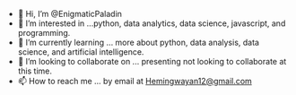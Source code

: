 - 👋 Hi, I’m @EnigmaticPaladin
- 👀 I’m interested in ...python, data analytics, data science, javascript, and programming.
- 🌱 I’m currently learning ... more about python, data analysis, data science, and artificial intelligence.
- 💞️ I’m looking to collaborate on ... presenting not looking to collaborate at this time.
- 📫 How to reach me ... by email at Hemingwayan12@gmail.com

<!---
EnigmaticPaladin/EnigmaticPaladin is a ✨ special ✨ repository because its `README.md` (this file) appears on your GitHub profile.
You can click the Preview link to take a look at your changes.
--->
